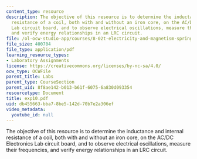 ```yaml
---
content_type: resource
description: The objective of this resource is to determine the inductance and internal
  resistance of a coil, both with and without an iron core, on the AC/DC Electronics
  Lab circuit board, and to observe electrical oscillations, measure their frequencies,
  and verify energy relationships in an LRC circuit.
file: /ol-ocw-studio-app/courses/8-02t-electricity-and-magnetism-spring-2005/db455663bba78be5142d70b7e2a306ef_exp10.pdf
file_size: 400704
file_type: application/pdf
learning_resource_types:
- Laboratory Assignments
license: https://creativecommons.org/licenses/by-nc-sa/4.0/
ocw_type: OCWFile
parent_title: Labs
parent_type: CourseSection
parent_uid: 8f8ae142-b013-b61f-6075-6a830d093354
resourcetype: Document
title: exp10.pdf
uid: db455663-bba7-8be5-142d-70b7e2a306ef
video_metadata:
  youtube_id: null
---
```

The objective of this resource is to determine the inductance and internal resistance of a coil, both with and without an iron core, on the AC/DC Electronics Lab circuit board, and to observe electrical oscillations, measure their frequencies, and verify energy relationships in an LRC circuit.